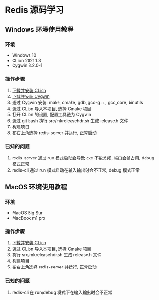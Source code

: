 # Redis 源码学习

## Windows 环境使用教程

### 环境

- Windows 10
- CLion 2021.1.3
- Cygwin 3.2.0-1

### 操作步骤

1. [下载并安装 CLion](https://www.jetbrains.com/clion/)
2. [下载并安装 Cygwin](http://www.cygwin.com/)
3. 通过 Cygwin 安装: make, cmake, gdb, gcc-g++, gcc_core, binutils
4. 通过 CLion 导入本项目, 选择 Cmake 项目
5. 打开 CLion 的设置, 配置工具链为 Cygwin
6. 通过 git bash 执行 src/mkreleasehdr.sh 生成 release.h 文件
7. 构建项目
8. 在右上角选择 redis-server 并运行, 正常启动

### 已知的问题
 
1. redis-server 通过 run 模式启动会导致 exe 不能关闭, 端口会被占用, debug 模式正常
2. redis-cli 通过 run 模式启动在输入输出时会不正常, debug 模式正常

## MacOS 环境使用教程

### 环境

- MacOS Big Sur
- MacBook m1 pro

### 操作步骤

1. [下载并安装 CLion](https://www.jetbrains.com/clion/)
2. 通过 CLion 导入本项目, 选择 Cmake 项目
3. 执行 src/mkreleasehdr.sh 生成 release.h 文件
4. 构建项目
5. 在右上角选择 redis-server 并运行, 正常启动

### 已知的问题

1. redis-cli 在 run/debug 模式下在输入输出时会不正常
